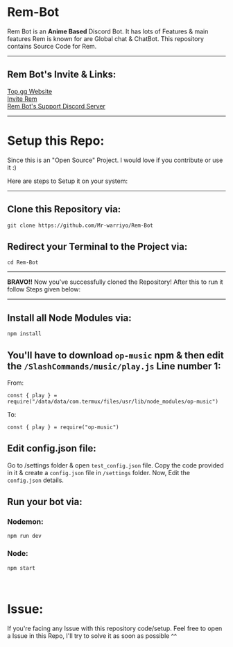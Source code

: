 # Rem-Bot
Rem Bot is an __Anime Based__ Discord Bot. It has lots of Features &amp; main features Rem is known for are Global chat &amp; ChatBot. This repository contains Source Code for Rem.

<hr />

## Rem Bot's Invite & Links:
[Top.gg Website](https://top.gg/bot/808260610924085309)
<br />
[Invite Rem](https://top.gg/bot/808260610924085309/invite)
<br />
[Rem Bot's Support Discord Server](https://discord.gg/FeD7f3kcNf)

<hr />

# Setup this Repo:
<p> Since this is an "Open Source" Project. I would love if you contribute or use it :) </p>
<p> Here are steps to Setup it on your system: </p>

<hr />

## Clone this Repository via:
```
git clone https://github.com/Mr-warriyo/Rem-Bot
```

## Redirect your Terminal to the Project via:
```
cd Rem-Bot
```

<hr />

__BRAVO!!__ Now you've successfully cloned the Repository! After this to run it follow Steps given below:

<hr />

## Install all Node Modules via:
```
npm install
```

## You'll have to download `op-music` npm & then edit the `/SlashCommands/music/play.js` Line number 1:
From:
```
const { play } = require("/data/data/com.termux/files/usr/lib/node_modules/op-music")
```
To:
```
const { play } = require("op-music")
```

## Edit config.json file:
Go to /settings folder & open `test_config.json` file. Copy the code provided in it & create a `config.json` file in `/settings` folder. Now, Edit the `config.json` details.

## Run your bot via:

### Nodemon:
```
npm run dev
```

### Node:
```
npm start
```

<br />


# Issue:
<p> If you're facing any Issue with this repository code/setup. Feel free to open a Issue in this Repo, I'll try to solve it as soon as possible ^^ </p>